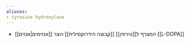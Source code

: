 ```yaml
---
aliases:
- tyrosine hydroxylase
---
```

- [[אנזימים|אנזים]] המצרף ל[[טירוזין]] [[קבוצה הידרוקסילית]] ויוצר [[L-DOPA]]